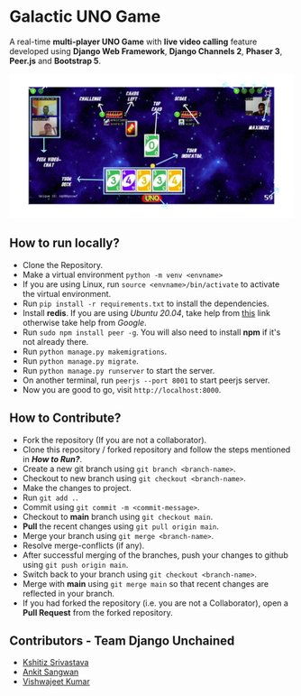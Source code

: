 # Galactic UNO Game
A real-time **multi-player UNO Game** with **live video calling** feature developed using **Django Web Framework**, **Django Channels 2**, **Phaser 3**, **Peer.js** and **Bootstrap 5**.

![Image of Homepage](./assets/img/edited.png?raw=true)

## How to run locally?
* Clone the Repository.
* Make a virtual environment `python -m venv <envname>`
* If you are using Linux, run `source <envname>/bin/activate` to activate the virtual environment.
* Run `pip install -r requirements.txt` to install the dependencies.
* Install **redis**. If you are using *Ubuntu 20.04*, take help from <a href="https://www.digitalocean.com/community/tutorials/how-to-install-and-secure-redis-on-ubuntu-20-04">this</a> link otherwise take help from *Google*.
* Run `sudo npm install peer -g`. You will also need to install **npm** if it's not already there.
* Run `python manage.py makemigrations`.
* Run `python manage.py migrate`.
* Run `python manage.py runserver` to start the server.
* On another terminal, run `peerjs --port 8001` to start peerjs server.
* Now you are good to go, visit `http://localhost:8000`.

## How to Contribute?
* Fork the repository (If you are not a collaborator).
* Clone this repository / forked repository and follow the steps mentioned in **_How to Run?_**.
* Create a new git branch using `git branch <branch-name>`.
* Checkout to new branch using `git checkout <branch-name>`.
* Make the changes to project.
* Run `git add .`.
* Commit using `git commit -m <commit-message>`.
* Checkout to **main** branch using `git checkout main`.
* **Pull** the recent changes using `git pull origin main`.
* Merge your branch using `git merge <branch-name>`.
* Resolve merge-conflicts (if any).
* After successful merging of the branches, push your changes to github using `git push origin main`.
* Switch back to your branch using `git checkout <branch-name>`.
* Merge with **main** using `git merge main` so that recent changes are reflected in your branch.
* If you had forked the repository (i.e. you are not a Collaborator), open a **Pull Request** from the forked repository.

## Contributors - Team Django Unchained
* <a href="https://github.com/pirateksh">Kshitiz Srivastava</a>
* <a href="https://github.com/ankitsangwan1999">Ankit Sangwan</a>
* <a href="https://github.com/vishu6361">Vishwajeet Kumar</a>
